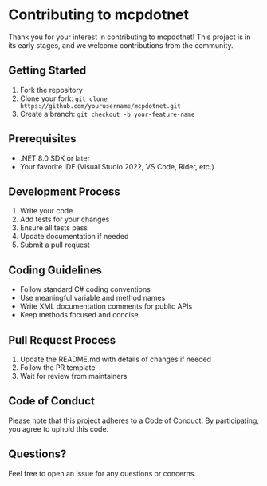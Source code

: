# Contributing to mcpdotnet

Thank you for your interest in contributing to mcpdotnet! This project is in its early stages, and we welcome contributions from the community.

## Getting Started

1. Fork the repository
2. Clone your fork: `git clone https://github.com/yourusername/mcpdotnet.git`
3. Create a branch: `git checkout -b your-feature-name`

## Prerequisites

- .NET 8.0 SDK or later
- Your favorite IDE (Visual Studio 2022, VS Code, Rider, etc.)

## Development Process

1. Write your code
2. Add tests for your changes
3. Ensure all tests pass
4. Update documentation if needed
5. Submit a pull request

## Coding Guidelines

- Follow standard C# coding conventions
- Use meaningful variable and method names
- Write XML documentation comments for public APIs
- Keep methods focused and concise

## Pull Request Process

1. Update the README.md with details of changes if needed
2. Follow the PR template
3. Wait for review from maintainers

## Code of Conduct

Please note that this project adheres to a Code of Conduct. By participating, you agree to uphold this code.

## Questions?

Feel free to open an issue for any questions or concerns.